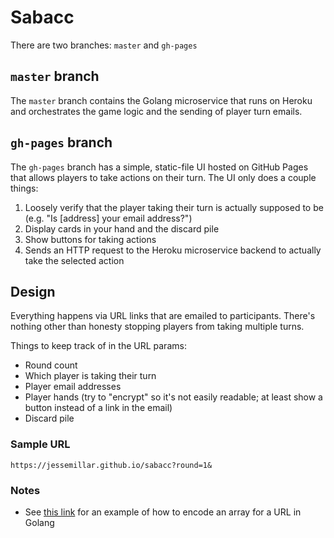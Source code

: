 # Sabacc

There are two branches: `master` and `gh-pages`

## `master` branch

The `master` branch contains the Golang microservice that runs on Heroku and orchestrates the game logic and the sending of player turn emails.

## `gh-pages` branch

The `gh-pages` branch has a simple, static-file UI hosted on GitHub Pages that allows players to take actions on their turn. The UI only does a couple things:

1. Loosely verify that the player taking their turn is actually supposed to be (e.g. "Is [address] your email address?")
1. Display cards in your hand and the discard pile
1. Show buttons for taking actions
1. Sends an HTTP request to the Heroku microservice backend to actually take the selected action

## Design

Everything happens via URL links that are emailed to participants. There's nothing other than honesty stopping players from taking multiple turns.

Things to keep track of in the URL params:

- Round count
- Which player is taking their turn
- Player email addresses
- Player hands (try to "encrypt" so it's not easily readable; at least show a button instead of a link in the email)
- Discard pile

### Sample URL

```
https://jessemillar.github.io/sabacc?round=1&
```

### Notes

- See [this link](https://golang.org/pkg/net/url/#example_Values) for an example of how to encode an array for a URL in Golang
